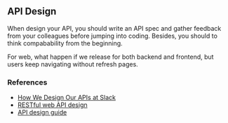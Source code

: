 ## API Design

When design your API, you should write an API spec and gather feedback from your colleagues before jumping into coding. Besides, you should to think compabability from the beginning.

For web, what happen if we release for both backend and frontend, but users keep navigating without refresh pages.

### References

- [How We Design Our APIs at Slack](https://slack.engineering/how-we-design-our-apis-at-slack/)
- [RESTful web API design](https://docs.microsoft.com/en-us/azure/architecture/best-practices/api-design)
- [API design guide](https://cloud.google.com/apis/design)
